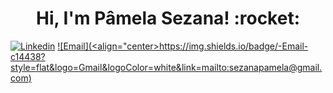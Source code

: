 <h1 align="center">Hi, I'm Pâmela Sezana! :rocket:</h1>

[![Linkedin](https://img.shields.io/badge/-LinkedIn-blue?style=flat&logo=Linkedin&logoColor=white&link=https://linkedin.com/in/pamelasezana/)](https://www.linkedin.com/in/p%C3%A2mela-sezana-7a8b4b1aa/)
[![Email](<align="center>https://img.shields.io/badge/-Email-c14438?style=flat&logo=Gmail&logoColor=white&link=mailto:sezanapamela@gmail.com)](mailto:sezanapamela@gmail.com)
  
